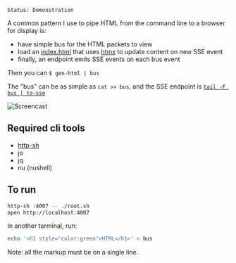 ```
Status: Demonstration
```

A common pattern I use to pipe HTML from the command line to a browser for
display is:

- have simple bus for the HTML packets to view
- load an [index.html](./index.html) that uses [htmx](https://htmx.org) to update content on new SSE event
- finally, an endpoint emits SSE events on each bus event

Then you can `$ gen-html | bus`

The "bus" can be as simple as `cat >> bus`, and the SSE endpoint is
[`tail -F bus | to-sse`](https://github.com/cablehead/html-cat/blob/main/root.sh#L28)

![Screencast](https://github.com/cablehead/html-cat/assets/1394/11e5cb05-fa13-4910-a8a3-069f891546d5)

## Required cli tools

- [http-sh](https://github.com/cablehead/http-sh)
- jo
- jq
- nu (nushell)

## To run

```sh
http-sh :4007 -- ./root.sh
open http://localhost:4007
```

In another terminal, run:

```sh
echo '<h1 style="color:green">HTML</h1>' > bus
```

Note: all the markup must be on a single line.
